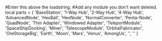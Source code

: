 #Enter this above the loadstring.
#Add any module you don't want deleted.
local parts = {
	'BaseStation',
	'1-Way Hub',
	'2-Way Hub',
	'4-Way Hub',
	'AdvancedNode',
	'HexBall',
	'HexNode',
	'NormalConverter',
	'Penta-Node',
	'QuadNode',
	'Thin Adapter',
	'Windowed Adapter',
	'TeleportModule',
	'SpaceShipDocking',
	'Miner',
	'TelescopeModule',
	'OrbitalFabricator',
	'OreStorageBig',
	'Earth',
	'Moon',
	'Mars',
	'Venus',
	'AmongUs',
	'',
	''
}
